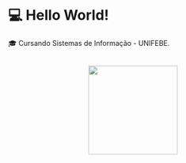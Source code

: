 <h1>💻 Hello World!</h1>

🎓   Cursando Sistemas de Informação - UNIFEBE.
<br>
<br>
<div>
<center><a href="https://github.com/claudiorfj">
<img height="180em" src="https://github-readme-stats.vercel.app/api/top-langs/?username=claudiorfj&layout=compact&langs_count=7&theme=dracula"/></center>
</div>
